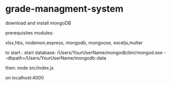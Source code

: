 # grade-managment-system
 
 download and install mongoDB 
 
 
 
prerequisites modules: 

xlsx,hbs, nodemon,express, mongodb, mongoose, exceljs,multer

to start : 
start database:
/Users/YourUserName/mongodb/bin/mongod.exe --dbpath=/Users/YourUserName/mongodb-data

then: 
node src/index.js

on localhost:4000
